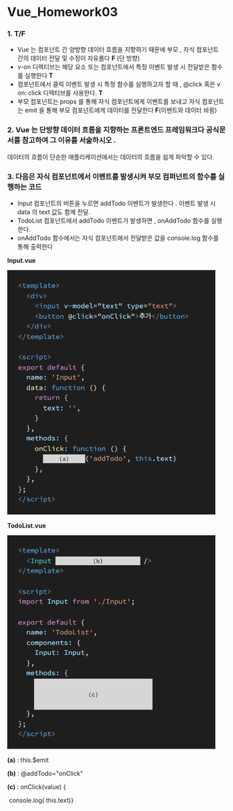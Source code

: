 # Vue_Homework03



### 1. T/F

- Vue 는 컴포넌트 간 양방향 데이터 흐름을 지향하기 때문에 부모 , 자식 컴포넌트 간의 데이터 전달 및 수정이 자유롭다 **F** (단 방향)
- v-on 디렉티브는 해당 요소 또는 컴포넌트에서 특정 이벤트 발생 시 전달받은 함수를 실행한다 **T**
- 컴포넌트에서 클릭 이벤트 발생 시 특정 함수를 실행하고자 할 때 , @click 혹은 v on: click 디렉티브를 사용한다. **T**
- 부모 컴포넌트는 props 를 통해 자식 컴포넌트에게 이벤트를 보내고 자식 컴포넌트는 emit 을 통해 부모 컴포넌트에게 데이터를 전달한다 **F**(이벤트와 데이터 바뀜)



### 2. Vue 는 단방향 데이터 흐름을 지향하는 프론트엔드 프레임워크다 공식문서를 참고하여 그 이유를 서술하시오 . 

데이터의 흐름이 단순한 애플리케이션에서는 데이터의 흐름을 쉽게 파악할 수 있다.



### 3. 다음은 자식 컴포넌트에서 이벤트를 발생시켜 부모 컴퍼넌트의 함수를 실행하는 코드

- Input 컴포넌트의 버튼을 누르면 addTodo 이벤트가 발생한다 . 이벤트 발생 시 data 의 text 값도 함께 전달.
- TodoList 컴포넌트에서 addTodo 이벤트가 발생하면 , onAddTodo 함수를 실행한다.
- onAddTodo 함수에서는 자식 컴포넌트에서 전달받은 값을 console.log 함수를 통해 출력한다

**Input.vue**

<img src="vue_homework03.assets/image-20210512004822178.png" alt="image-20210512004822178" style="zoom: 67%;" />

**TodoList.vue**

<img src="vue_homework03.assets/image-20210512004840168.png" alt="image-20210512004840168" style="zoom:67%;" />

**(a)** : this.$emit

**(b)** : @addTodo="onClick"

**(c)** : onClick(value) { 

​		console.log( this.text)}